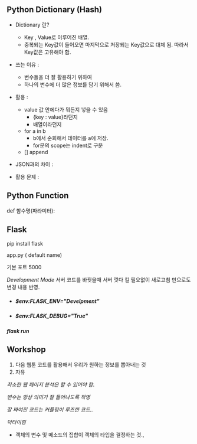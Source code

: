 ## Python Dictionary (Hash)

- Dictionary 란?

  - Key , Value로 이루어진 배열.
  - 중복되는 Key값이 들어오면 마지막으로 저장되는 Key값으로 대체 됨. 따라서 Key값은 고유해야 함.

- 쓰는 이유 : 

  - 변수들을 더 잘 활용하기 위하여
  - 하나의 변수에 더 많은 정보를 담기 위해서 씀.

- 활용 : 

  - value 값 안에다가 뭐든지 넣을 수 있음 
    - {key : value}라던지 
    - 배열이라던지
  - for a in b 
    - b에서 순회해서 데이터를 a에 저장.
    - for문의 scope는 indent로 구분
  - [] append

- JSON과의 차이 :

- 활용 문제 :

  

## Python Function

def 함수명(파라미터):

## Flask

pip install flask

app.py ( default name)

기본 포트 5000

*Development Mode* 서버 코드를 바꿧을때 서버 껏다 킬 필요없이 새로고침 만으로도 변경 내용 반영.

- ##### $env:FLASK_ENV="Develpment"

- ##### $env:FLASK_DEBUG="True"

##### flask run





## Workshop

1. 다음 웹툰 코드를 활용해서 우리가 원하는 정보를 뽑아내는 것
2. 자유





*최소한 웹 페이지 분석은 할 수 있어야 함*. 

*변수는 항상 의미가 잘 들어나도록 작명*

*잘 짜여진 코드는 커플링이 루즈한 코드..*

*덕타이핑* 

- 객체의 변수 및 메소드의 집합이 객체의 타입을 결정하는 것.,